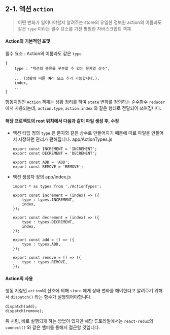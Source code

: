 ## 2-1. 액션 `action`

> 어떤 변화가 일어나야할지 알려주는 store의 유일한 정보원
>  action의 이름과도 같은 `type` 이라는 필수 요소를 가진 평범한 자바스크립트 객체

#### Action의 기본적인 포맷
필수 요소 :  Action의 이름과도 같은 `type` 
```
{
	type : "액션의 종류를 구분할 수 있는 문자열 상수",
	...
	... (상황에 따른 여러 요소 추가 가능합니다.),
	index,
	...
}
```

행동지침인 `Action` 객체는 상황 정리를 하여 `state`  변화를 정의하는 순수함수 `reducer`에서 사용되는데, `action.type`, `action.index` 와 같은 형태로 전달되어 쓰여집니다.


#### 해당 프로젝트의 root 위치에서 다음과 같이 파일 생성 후, 수정

- 액션 타입 정의
		`type` 은 문자와 같은 상수로 만들어지기 때문에 따로 파일을 만들어서 저장하면 관리가 편해집니다.
		app/ActionTypes.js
	```
	export const INCREMENT = 'INCREMENT';  
	export const DECREMENT = 'DECREMENT';  
	  
	export const ADD = 'ADD';  
	export const REMOVE = 'REMOVE';
	```
	


- 액션 생성자 정의
		app/index.js

	```
	import * as types from './ActionTypes';  
    
	export const increment = (index) => ({  
	    type : types.INCREMENT,  
		index,  
	});  
	  
	export const decrement = (index) => ({  
	    type : types.DECREMENT,  
	    index,  
	});  
	  
	export const add = () => ({  
	    type : types.ADD,  
	});  
	  
	export const remove = () => ({  
	    type : types.REMOVE,  
	});	
	```

#### Action의 사용
행동 지침인 `action`의 신호에 의해 `store` 에게 상태 변화를 해야한다고 알려주기 위해서 `dispatch()` 라는 함수가 실행되어야합니다.

```
dispatch(add);
dispatch(remove);
```
위 처럼, 바로 실행되게 하는 방법이 있지만 해당 튜토리얼에서는 `react-redux`의 `connect()` 와 같은 헬퍼를 통해서 접근할 것입니다.
